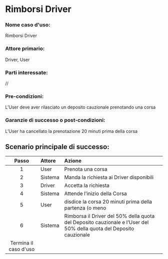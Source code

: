# Rimborsi Driver
### Nome caso d'uso:
Rimborsi Driver
### Attore primario:
Driver, User
### Parti interessate:
//
### Pre-condizioni:
L’User deve aver rilasciato un deposito cauzionale prenotando una corsa
### Garanzie di successo o post-condizioni:
L’User ha cancellato la prenotazione 20 minuti prima della corsa

## Scenario principale di successo:

|         Passo         | Attore  | Azione                                                                                                              |
|:---------------------:|:--------|:--------------------------------------------------------------------------------------------------------------------|
|           1           | User    | Prenota una corsa                                                                                                   |
|           2           | Sistema | Manda la richiesta ai Driver disponibili                                                                            |
|           3           | Driver  | Accetta la richiesta                                                                                                |
|           4           | Sistema | Attende l’inizio della Corsa                                                                                        |
|           5           | User    | disdice la corsa 20 minuti prima della partenza (o meno                                                             |
|           6           | Sistema | Rimborsa il Driver del 50% della quota del Deposito cauzionale e l’User del 50% della quota del Deposito cauzionale | |
| Termina il caso d'uso |         |                                                                                                                     |